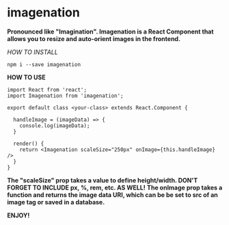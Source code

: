 # imagenation
**Pronounced like "Imagination". Imagenation is a React Component that allows you to resize and auto-orient images in the frontend.**

*HOW TO INSTALL*

    npm i --save imagenation

**HOW TO USE**

    import React from 'react';
    import Imagenation from 'imagenation';

    export default class <your-class> extends React.Component {

	  handleImage = (imageData) => {
		console.log(imageData);
	  }

      render() {
        return <Imagenation scaleSize="250px" onImage={this.handleImage} />
      }
    }

**The "scaleSize" prop takes a value to define height/width. DON'T FORGET TO INCLUDE px, %, rem, etc. AS WELL!**
**The onImage prop takes a function and returns the image data URI, which can be be set to src of an image tag or saved in a database.**

**ENJOY!**
